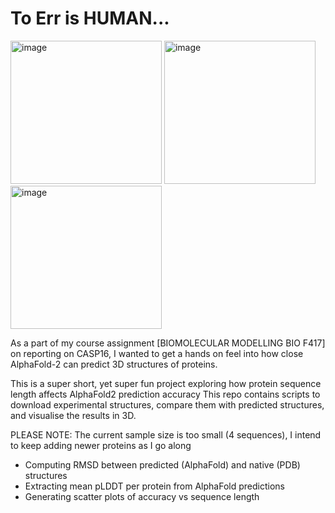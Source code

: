 # To Err is HUMAN...

<img width="242" height="229" alt="image" src="https://github.com/user-attachments/assets/bb777d8d-f286-49e7-87ae-05e76c592881" />
<img width="242" height="229" alt="image" src="https://github.com/user-attachments/assets/087b8c92-2c41-484e-a1b1-cebcb173324a" />
<img width="242" height="229" alt="image" src="https://github.com/user-attachments/assets/bed171d5-777e-4711-a93e-e8069f9a80b3" />



As a part of my course assignment [BIOMOLECULAR MODELLING BIO F417] on reporting on CASP16, I wanted to get a hands on feel into how close AlphaFold-2 can predict 3D structures of proteins.

This is a super short, yet super fun project exploring how protein sequence length affects AlphaFold2 prediction accuracy
This repo contains scripts to download experimental structures, compare them with predicted structures, and visualise the results in 3D.

PLEASE NOTE: The current sample size is too small (4 sequences), I intend to keep adding newer proteins as I go along

- Computing RMSD between predicted (AlphaFold) and native (PDB) structures
- Extracting mean pLDDT per protein from AlphaFold predictions
- Generating scatter plots of accuracy vs sequence length 
